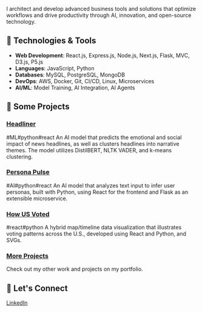 I architect and develop advanced business tools and solutions that optimize workflows and drive productivity through AI, innovation, and open-source technology.



## 🔧 Technologies & Tools

- **Web Development**: React.js, Express.js, Node.js, Next.js, Flask, MVC, D3.js, P5.js
- **Languages**: JavaScript, Python
- **Databases**: MySQL, PostgreSQL, MongoDB
- **DevOps**: AWS, Docker, Git, CI/CD, Linux, Microservices
- **AI/ML**: Model Training, AI Integration, AI Agents



## 📌 Some Projects

### [Headliner](https://3okash.github.io/headliner/)
#ML#python#react
An AI model that predicts the emotional and social impact of news headlines, as well as clusters headlines into narrative themes. The model utilizes DistilBERT, NLTK VADER, and k-means clustering.

### [Persona Pulse](https://3okash.github.io/PersonaPulse/)
 #AI#python#react
An AI model that analyzes text input to infer user personas, built with Python, using React for the frontend and Flask as an extensible microservice.

### [How US Voted](https://3okash.github.io/us_votes/)
 #react#python
A hybrid map/timeline data visualization that illustrates voting patterns across the U.S., developed using React and Python, and SVGs.

### [More Projects](https://3okash.github.io/home/projects)
Check out my other work and projects on my portfolio.



## 🤝 Let's Connect
[LinkedIn](https://www.linkedin.com/in/alaa-batayneh)
